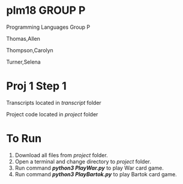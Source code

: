 # plm18 GROUP P
Programming Languages Group P

Thomas,Allen

Thompson,Carolyn

Turner,Selena

# Proj 1 Step 1
Transcripts located in *transcript* folder

Project code located in *project* folder

# To Run
1. Download all files from *project* folder.
2. Open a terminal and change directory to *project* folder.
3. Run command ***python3 PlayWar.py*** to play War card game.
4. Run command ***python3 PlayBartok.py*** to play Bartok card game.

